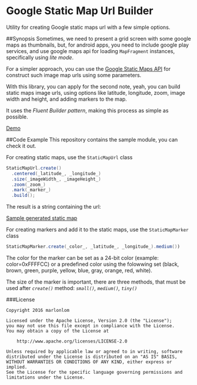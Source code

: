 # Google Static Map Url Builder
Utility for creating Google static maps url with a few simple options.

##Synopsis
Sometimes, we need to present a grid screen with some google maps as thumbnails, but, for android apps, you need to include google play services, and use google maps api for loading `MapFragment` instances, specifically using _lite mode_.

For a simpler approach, you can use the [Google Static Maps API](https://goo.gl/0hG1pu) for construct such image map urls using some parameters.

With this library, you can apply for the second note, yeah, you can build static maps image urls, using options like latitude, longitude, zoom, image width and height, and adding markers to the map.

It uses the _Fluent Builder pattern_, making this process as simple as possible.

[Demo](https://goo.gl/hI8T6S)

##Code Example
This repository contains the sample module, you can check it out.

For creating static maps, use the `StaticMapUrl` class

```java
StaticMapUrl.create()
  .centered(_latitude_, _longitude_)
  .size(_imageWidth_, _imageHeight_)
  .zoom(_zoom_)
  .mark(_marker_)
  .build();
```

The result is a string containing the url:

[Sample generated static map](http://maps.googleapis.com/maps/api/staticmap?&center=-34.615803,-58.50336&size=320x320&zoom=8&markers=color:blue|size:mid|-34.615803,-58.50336)

For creating markers and add it to the static maps, use the `StaticMapMarker` class

```java
StaticMapMarker.create(_color_, _latitude_, _longitude_).medium())
```

The color for the marker can be set as a 24-bit color (example: color=0xFFFFCC) or a predefined color using the folowwing set (black, brown, green, purple, yellow, blue, gray, orange, red, white).

The size of the marker is important, there are three methods, that must be used after _`create()`_ method: _`small()`, `medium()`, `tiny()`_

###License

```
Copyright 2016 marlonlom

Licensed under the Apache License, Version 2.0 (the "License");
you may not use this file except in compliance with the License.
You may obtain a copy of the License at

    http://www.apache.org/licenses/LICENSE-2.0

Unless required by applicable law or agreed to in writing, software
distributed under the License is distributed on an "AS IS" BASIS,
WITHOUT WARRANTIES OR CONDITIONS OF ANY KIND, either express or implied.
See the License for the specific language governing permissions and
limitations under the License.
```
